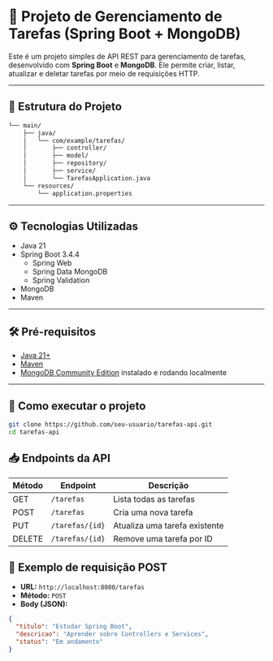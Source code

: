 # 📝 Projeto de Gerenciamento de Tarefas (Spring Boot + MongoDB)

Este é um projeto simples de API REST para gerenciamento de tarefas, desenvolvido com **Spring Boot** e **MongoDB**. Ele permite criar, listar, atualizar e deletar tarefas por meio de requisições HTTP.

---

## 📁 Estrutura do Projeto
```bash
└── main/
    ├── java/
    │   └── com/example/tarefas/
    │       ├── controller/
    │       ├── model/
    │       ├── repository/
    │       ├── service/
    │       └── TarefasApplication.java
    └── resources/
        └── application.properties  
```
        
---

## ⚙️ Tecnologias Utilizadas

- Java 21  
- Spring Boot 3.4.4  
  - Spring Web  
  - Spring Data MongoDB  
  - Spring Validation  
- MongoDB  
- Maven  

---

## 🛠️ Pré-requisitos

- [Java 21+](https://www.oracle.com/java/technologies/javase/jdk21-archive-downloads.html)  
- [Maven](https://maven.apache.org/)  
- [MongoDB Community Edition](https://www.mongodb.com/try/download/community) instalado e rodando localmente  

---

## 🚀 Como executar o projeto

```bash
git clone https://github.com/seu-usuario/tarefas-api.git
cd tarefas-api
```

## 📥 Endpoints da API

| Método  | Endpoint         | Descrição                      |
|---------|-----------------|--------------------------------|
| GET     | `/tarefas`       | Lista todas as tarefas        |
| POST    | `/tarefas`       | Cria uma nova tarefa          |
| PUT     | `/tarefas/{id}`  | Atualiza uma tarefa existente |
| DELETE  | `/tarefas/{id}`  | Remove uma tarefa por ID      |


## 📌 Exemplo de requisição POST

- **URL:** `http://localhost:8080/tarefas`
- **Método:** `POST`
- **Body (JSON):**
```json
{
  "titulo": "Estudar Spring Boot",
  "descricao": "Aprender sobre Controllers e Services",
  "status": "Em andamento"
}

